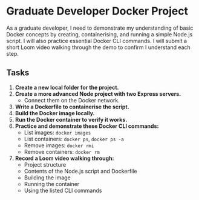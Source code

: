 
# Graduate Developer Docker Project

As a graduate developer, I need to demonstrate my understanding of basic Docker concepts by creating, containerising, and running a simple Node.js script. I will also practice essential Docker CLI commands. I will submit a short Loom video walking through the demo to confirm I understand each step.

## Tasks

1. **Create a new local folder for the project.**
2. **Create a more advanced Node project with two Express servers.**
   - Connect them on the Docker network.
3. **Write a Dockerfile to containerise the script.**
4. **Build the Docker image locally.**
5. **Run the Docker container to verify it works.**
6. **Practice and demonstrate these Docker CLI commands:**
   - List images: `docker images`
   - List containers: `docker ps`, `docker ps -a`
   - Remove images: `docker rmi`
   - Remove containers: `docker rm`
7. **Record a Loom video walking through:**
   - Project structure
   - Contents of the Node.js script and Dockerfile
   - Building the image
   - Running the container
   - Using the listed CLI commands
